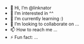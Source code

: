 - 👋 Hi, I’m @linknator
- 👀 I’m interested in ^^
- 🌱 I’m currently learning :)
- 💞️ I’m looking to collaborate on ...
- 📫 How to reach me ...
- ⚡ Fun fact: ...

<!---
linknator/linknator is a ✨ special ✨ repository because its `README.md` (this file) appears on your GitHub profile.
You can click the Preview link to take a look at your changes.
--->
